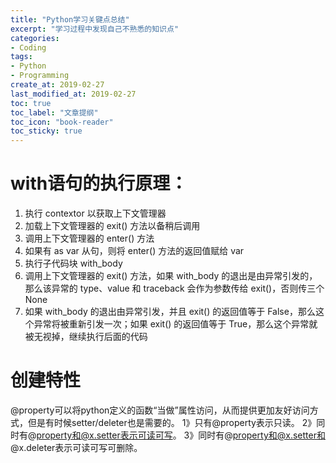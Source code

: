 ```yaml
---
title: "Python学习关键点总结"
excerpt: "学习过程中发现自己不熟悉的知识点"
categories:
- Coding
tags:
- Python
- Programming
create_at: 2019-02-27
last_modified_at: 2019-02-27
toc: true
toc_label: "文章提纲"
toc_icon: "book-reader"
toc_sticky: true
---
```


# with语句的执行原理：

1. 执行 contextor 以获取上下文管理器
2. 加载上下文管理器的 exit() 方法以备稍后调用
3. 调用上下文管理器的 enter() 方法
4. 如果有 as var 从句，则将 enter() 方法的返回值赋给 var
5. 执行子代码块 with_body
6. 调用上下文管理器的 exit() 方法，如果 with_body 的退出是由异常引发的，那么该异常的 type、value 和 traceback 会作为参数传给 exit()，否则传三个 None
7. 如果 with_body 的退出由异常引发，并且 exit() 的返回值等于 False，那么这个异常将被重新引发一次；如果 exit() 的返回值等于 True，那么这个异常就被无视掉，继续执行后面的代码

# 创建特性

@property可以将python定义的函数“当做”属性访问，从而提供更加友好访问方式，但是有时候setter/deleter也是需要的。
1》只有@property表示只读。
2》同时有@property和@x.setter表示可读可写。
3》同时有@property和@x.setter和@x.deleter表示可读可写可删除。
